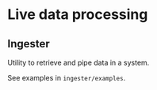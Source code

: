 # Live data processing

## Ingester

Utility to retrieve and pipe data in a system.

See examples in `ingester/examples`.
